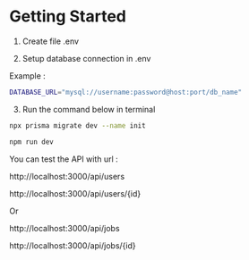 <h1> Getting Started </h1>

1. Create file .env
   
2. Setup database connection in .env
   
Example :
```bash
DATABASE_URL="mysql://username:password@host:port/db_name"
```
3. Run the command below in terminal

```bash
npx prisma migrate dev --name init
```

```bash
npm run dev
```

You can test the API with url :

http://localhost:3000/api/users

http://localhost:3000/api/users/{id}

Or

http://localhost:3000/api/jobs

http://localhost:3000/api/jobs/{id}
